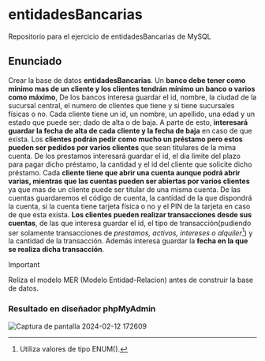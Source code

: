 # entidadesBancarias
Repositorio para el ejercicio de entidadesBancarias de MySQL

## Enunciado
Crear la base de datos **entidadesBancarias**. Un **banco debe tener como minimo mas de un cliente y los clientes tendrán mínimo un banco o varios como máximo**, De los bancos interesa guardar el id, nombre, la ciudad de la sucursal central, el numero de clientes que tiene y si tiene sucursales físicas o no.
Cada cliente tiene un id, un nombre, un apellido, una edad y un estado que puede ser; dado de alta o de baja. A parte de esto, **interesará guardar la fecha de alta de cada cliente y la fecha de baja** en caso de que exista.
Los **clientes podrán pedir como mucho un préstamo pero estos pueden ser pedidos por varios clientes** que sean titulares de la mima cuenta.
De los prestamos interesará guardar el id, el dia limite del plazo para pagar dicho préstamo, la cantidad y el id del cliente que solicite dicho préstamo.
Cada **cliente tiene que abrir una cuenta aunque podrá abrir varias, mientras que las cuentas pueden ser abiertas por varios clientes** ya que mas de un cliente puede ser titular de una misma cuenta. De las cuentas guardaremos el código de cuenta, la cantidad de la que dispondrá la cuenta, si la cuenta tiene tarjeta física o no y el PIN de la tarjeta en caso de que esta exista.
**Los clientes pueden realizar transacciones desde sus cuentas**, de las que interesa guardar el id, el tipo de transacción(pudiendo ser solamente transacciones de *prestamos, activos, intereses o alquiler*[^1]) y la cantidad de la transacción. Además interesa guardar la **fecha en la que se realiza dicha transacción**.
> [!IMPORTANT]
> Reliza el modelo MER (Modelo Entidad-Relacion) antes de construir la base de datos.
[^1]: Utiliza valores de tipo ENUM().
### Resultado en diseñador phpMyAdmin
![Captura de pantalla 2024-02-12 172609](https://github.com/E7OY/entidadesBancarias/assets/102689282/8626a494-69d8-4f83-8212-adab1a3a0c15)
